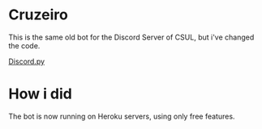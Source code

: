 # Cruzeiro

This is the same old bot for the Discord Server of CSUL, but i've changed the code. 

[Discord.py](https://discordpy.readthedocs.io/en/stable/index.html)

# How i did

The bot is now running on Heroku servers, using only free features. 
